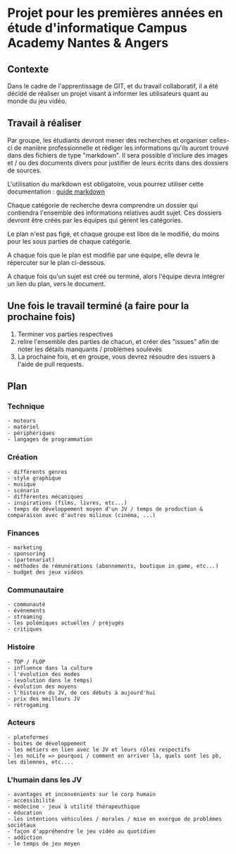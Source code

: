 # Projet pour les premières années en étude d'informatique Campus Academy Nantes & Angers

## Contexte

Dans le cadre de l'apprentissage de GIT, et du travail collaboratif, il a été décidé de réaliser un projet visant à informer les utilisateurs quant au monde du jeu vidéo.

## Travail à réaliser

Par groupe, les étudiants devront mener des recherches et organiser celles-ci de manière professionnelle et rédiger les informations qu'ils auront trouvé dans des fichiers de type "markdown". Il sera possible d'inclure des images et / ou des documents divers pour justifier de leurs écrits dans des dossiers de sources.

L'utilisation du markdown est obligatoire, vous pourrez utiliser cette documentation : [guide markdown](https://guides.github.com/features/mastering-markdown/)

Chaque catégorie de recherche devra comprendre un dossier qui contiendra l'ensemble des informations relatives audit sujet. Ces dossiers devront être créés par les équipes qui gèrent les catégories.

Le plan n'est pas figé, et chaque groupe est libre de le modifié, du moins pour les sous parties de chaque catégorie.

A chaque fois que le plan est modifié par une équipe, elle devra le répercuter sur le plan ci-dessous.

A chaque fois qu'un sujet est créé ou terminé, alors l'équipe devra intégrer un lien du plan, vers le document.

## Une fois le travail terminé (a faire pour la prochaine fois)
1. Terminer vos parties respectives
2. relire l'ensemble des parties de chacun, et créer des "issues" afin de noter les détails manquants / problèmes soulevés
3. La prochaine fois, et en groupe, vous devrez résoudre des issuers à l'aide de pull requests.

## Plan

### Technique
	- moteurs
	- matériel
	- périphériques
	- langages de programmation	

### Création
	- différents genres
	- style graphique
	- musique
	- scénario
	- différentes mécaniques
	- inspirations (films, livres, etc...)
	- temps de développement moyen d'un JV / temps de production & comparaison avec d'autres milieux (cinéma, ...)

### Finances
	- marketing
	- sponsoring
	- (partenariat)
	- méthodes de rémunérations (abonnements, boutique in game, etc...)
	- budget des jeux vidéos

### Communautaire
	- communauté
	- évènements
	- streaming
	- les polémiques actuelles / préjugés
	- critiques

### Histoire
	- TOP / FLOP
	- influence dans la culture
	- l'évolution des modes
	- (evolution dans le temps)
	- évolution des moyens
	- l'histoire du JV, de ces débuts à aujourd'hui
	- prix des meilleurs JV
	- rétrogaming

### Acteurs
	- plateformes
	- boites de développement
	- les métiers en lien avec le JV et leurs rôles respectifs
	- les noLife => pourquoi / comment en arriver là, quels sont les pb, les dilemnes, etc....

### L'humain dans les JV
	- avantages et inconvénients sur le corp humain
	- accessibilité
	- médecine - jeux à utilité thérapeuthique
	- éducation
	- les intentions véhiculées / morales / mise en exergue de problèmes sociétaux
	- façon d'appréhendre le jeu vidéo au quotidien
	- addiction
	- le temps de jeu moyen
